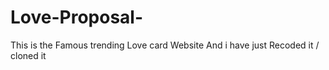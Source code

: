 # Love-Proposal-
This is the Famous trending Love card Website And i have just Recoded it / cloned it 
